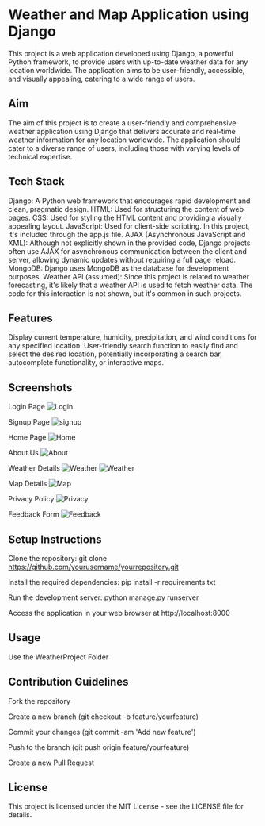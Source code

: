 # Weather and Map Application using Django

This project is a web application developed using Django, a powerful Python framework, to provide users with up-to-date weather data for any location worldwide. The application aims to be user-friendly, accessible, and visually appealing, catering to a wide range of users.

## Aim
The aim of this project is to create a user-friendly and comprehensive weather application using Django that delivers accurate and real-time weather information for any location worldwide. The application should cater to a diverse range of users, including those with varying levels of technical expertise.

## Tech Stack
Django: A Python web framework that encourages rapid development and clean, pragmatic design.
HTML: Used for structuring the content of web pages.
CSS: Used for styling the HTML content and providing a visually appealing layout.
JavaScript: Used for client-side scripting. In this project, it's included through the app.js file.
AJAX (Asynchronous JavaScript and XML): Although not explicitly shown in the provided code, Django projects often use AJAX for asynchronous communication between the client and server, allowing dynamic updates without requiring a full page reload.
MongoDB: Django uses MongoDB as the database for development purposes.
Weather API (assumed): Since this project is related to weather forecasting, it's likely that a weather API is used to fetch weather data. The code for this interaction is not shown, but it's common in such projects.

## Features
Display current temperature, humidity, precipitation, and wind conditions for any specified location.
User-friendly search function to easily find and select the desired location, potentially incorporating a search bar, autocomplete functionality, or interactive maps.

## Screenshots

Login Page
![Login](login.png)

Signup Page
![signup](signup.png)

Home Page
![Home](home.png)

About Us
![About](about.png)

Weather Details
![Weather](weather1.png)
![Weather](weather2.png)

Map Details
![Map](map.png)

Privacy Policy
![Privacy](privacy.png)

Feedback Form
![Feedback](feedback.png)

## Setup Instructions

Clone the repository: git clone https://github.com/yourusername/yourrepository.git

Install the required dependencies: pip install -r requirements.txt

Run the development server: python manage.py runserver

Access the application in your web browser at http://localhost:8000


## Usage
Use the WeatherProject Folder

## Contribution Guidelines

Fork the repository

Create a new branch (git checkout -b feature/yourfeature)

Commit your changes (git commit -am 'Add new feature')

Push to the branch (git push origin feature/yourfeature)

Create a new Pull Request


## License
This project is licensed under the MIT License - see the LICENSE file for details.
